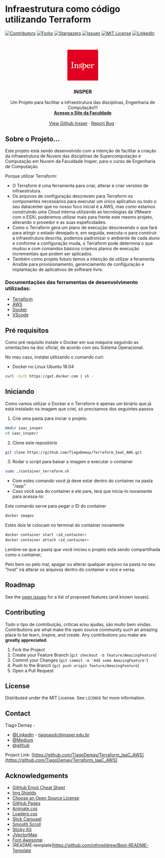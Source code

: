 

# Infraestrutura como código utilizando Terraform

<!--
*** Thanks for checking out this README Template. If you have a suggestion that would
*** make this better, please fork the repo and create a pull request or simply open
*** an issue with the tag "enhancement".
*** Thanks again! Now go create something AMAZING! :D
-->





<!-- PROJECT SHIELDS -->
<!--
*** I'm using markdown "reference style" links for readability.
*** Reference links are enclosed in brackets [ ] instead of parentheses ( ).
*** See the bottom of this document for the declaration of the reference variables
*** for contributors-url, forks-url, etc. This is an optional, concise syntax you may use.
*** https://www.markdownguide.org/basic-syntax/#reference-style-links
-->
[![Contributors][contributors-shield]][contributors-url]
[![Forks][forks-shield]][forks-url]
[![Stargazers][stars-shield]][stars-url]
[![Issues][issues-shield]][issues-url]
[![MIT License][license-shield]][license-url]
[![LinkedIn][linkedin-shield]][linkedin-url]



<!-- PROJECT LOGO -->
<br />
<p align="center">
  <a href="https://github.com/othneildrew/Best-README-Template">
    <img src="images/logo.png" alt="Logo" width="100" height="100">
  </a>

  <h3 align="center">INSPER</h3>

  <p align="center">
    Um Projeto para facilitar a infraestrutura das disciplinas, Engenharia de Computação!!!
    <br />
    <a href="http://www.insper.edu.br"><strong>Acesse o Site da Faculdade</strong></a>
    <br />
    <br />
    <a href="https://github.com/Insper">View Github Insper</a>
    ·
    <a href="https://github.com/TiagoDemay/Terraform_IaaC_AWS/issues">Report Bug</a>
    ·
  
  </p>
</p>




<!-- ABOUT THE PROJECT -->
## Sobre o Projeto...


Este projeto está sendo desenvolvido com a intenção de facilitar a criação da infraestrutura de Nuvem das disciplinas de Supercomputação e Computação em Nuvem da Faculdade Insper, para o curso de Engenharia de Computação.

Porque utilizar Terraform:
* O Terraform é uma ferramenta para criar, alterar e criar versões de infraestrutura. 
* Os arquivos de configuração descrevem para Terraform os componentes necessários para executar um único aplicativo ou todo o seu datacenter que no nosso foco inicial é a AWS, mas como estamos construindo uma Cloud interna utilizando as tecnologias da VMware com o ESXi, poderemos utilizar mais para frente este mesmo projeto, alterando o provedor e as suas espeficidades.
 * Como o Terraform gera um plano de execução descrevendo o que fará para atingir o estado desejado e, em seguida, executa-o para construir a infraestrutura descrita, podemos padronizar o ambiente de cada aluno e conforme a configuração muda, o Terraform pode determina o que mudou e com comandos básicos criamos planos de execução incrementais que podem ser aplicados.
* Também como projeto futuro temos a intenção de utilizar a feramenta Ansible para provisionamento, gerenciamento de configuração e implantação de aplicativos de software livre.


### Documentações das ferramentas de desenvolvimento utilizadas:

* [Terraform](https://www.terraform.io/docs/index.html)
* [AWS](https://docs.aws.amazon.com/index.html)
* [Docker](https://docs.docker.com/)
* [VScode](https://code.visualstudio.com/docs)


<!-- GETTING STARTED -->
## Pré requisitos

Como pré requisito instale o Docker em sua máquina seguindo as orientações na doc oficial, de acordo com seu Sistema Operacional.

No meu caso, instalei utilizando o comando curl:
* Docker no Linux Ubuntu 18.04
```sh
curl -SsfL https://get.docker.com | sh -
```

## Iniciando

Como vamos utilizar o Docker e o Terraform é apenas um binário que já está instalado na imagem que criei, só precisamos dos seguintes passos

1. Crie uma pasta para iniciar o projeto.
```sh
mkdir iaac_insper
cd iaac_insper/

```
2. Clone este repositório
```sh
git clone https://github.com/TiagoDemay/Terraform_IaaC_AWS.git
```
3. Rodar o script para baixar a imagem e executar o container
```sh
sudo ./container_terraform.sh
```

* Com estes comando você já deve estar dentro do container na pasta "/app"
* Caso você saia do container e ele pare, terá que inicia-lo novamente para acessa-lo:

Este comando serve para pegar o ID do container
```sh
docker images
```
Estes dois te colocam no terminal do container novamente
```sh
docker container start >id_container>
docker container attach <id_container>
```

Lembre-se que a pasta que você iniciou o projeto está sendo compartilhada como o container,

Pelo bem ou pelo mal, apagar ou alterar qualquer arquivo na pasta no seu "host" irá alterar os arquivos dentro do container e vice e versa.

<!-- USAGE EXAMPLES
## Usage

Use this space to show useful examples of how a project can be used. Additional screenshots, code examples and demos work well in this space. You may also link to more resources.

_For more examples, please refer to the [Documentation](https://example.com)_
 -->


<!-- ROADMAP -->
## Roadmap

See the [open issues](https://github.com/TiagoDemay/Terraform_IaaC_AWS/issues) for a list of proposed features (and known issues).



<!-- CONTRIBUTING -->
## Contributing

Todo o tipo de contribuição, criticas e/ou ajudas, são muito bem vindas.
Contributions are what make the open source community such an amazing place to be learn, inspire, and create. Any contributions you make are **greatly appreciated**.


1. Fork the Project
2. Create your Feature Branch (`git checkout -b feature/AmazingFeature`)
3. Commit your Changes (`git commit -m 'Add some AmazingFeature'`)
4. Push to the Branch (`git push origin feature/AmazingFeature`)
5. Open a Pull Request



<!-- LICENSE -->
## License

Distributed under the MIT License. See `LICENSE` for more information.



<!-- CONTACT -->
## Contact

Tiago Demay - 
* [@LinkedIn](www.linkedin.com/in/tiago-demay) - tiagoaodc@insper.edu.br
* [@Medium](https://medium.com/@tiagoademay)  
* [@github](https://github.com/TiagoDemay)

Project Link: [https://github.com/TiagoDemay/Terraform_IaaC_AWS](https://github.com/TiagoDemay/Terraform_IaaC_AWS)



<!-- ACKNOWLEDGEMENTS -->
## Acknowledgements
* [GitHub Emoji Cheat Sheet](https://www.webpagefx.com/tools/emoji-cheat-sheet)
* [Img Shields](https://shields.io)
* [Choose an Open Source License](https://choosealicense.com)
* [GitHub Pages](https://pages.github.com)
* [Animate.css](https://daneden.github.io/animate.css)
* [Loaders.css](https://connoratherton.com/loaders)
* [Slick Carousel](https://kenwheeler.github.io/slick)
* [Smooth Scroll](https://github.com/cferdinandi/smooth-scroll)
* [Sticky Kit](http://leafo.net/sticky-kit)
* [JVectorMap](http://jvectormap.com)
* [Font Awesome](https://fontawesome.com)
* [README-template]https://github.com/othneildrew/Best-README-Template





<!-- MARKDOWN LINKS & IMAGES -->
<!-- https://www.markdownguide.org/basic-syntax/#reference-style-links -->
[contributors-shield]: https://img.shields.io/github/contributors/TiagoDemay/Terraform_IaaC_AWS.svg?style=flat-square
[contributors-url]: https://github.com/TiagoDemay/Terraform_IaaC_AWS/graphs/contributors
[forks-shield]: https://img.shields.io/github/forks/TiagoDemay/Terraform_IaaC_AWS.svg?style=flat-square
[forks-url]: https://github.com/TiagoDemay/Terraform_IaaC_AWS/network/members
[stars-shield]: https://img.shields.io/github/stars/TiagoDemay/Terraform_IaaC_AWS.svg?style=flat-square
[stars-url]: https://github.com/TiagoDemay/Terraform_IaaC_AWS/stargazers
[issues-shield]: https://img.shields.io/github/issues/TiagoDemay/Terraform_IaaC_AWS.svg?style=flat-square
[issues-url]: https://github.com/TiagoDemay/Terraform_IaaC_AWS/issues
[license-shield]: https://img.shields.io/github/license/TiagoDemay/Terraform_IaaC_AWS.svg?style=flat-square
[license-url]: https://github.com/TiagoDemay/Terraform_IaaC_AWS/blob/master/LICENSE.txt
[linkedin-shield]: https://img.shields.io/badge/-LinkedIn-black.svg?style=flat-square&logo=linkedin&colorB=555
[linkedin-url]: https://www.linkedin.com/in/tiago-demay
[product-screenshot]: images/screenshot.png